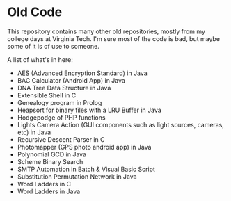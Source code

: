 Old Code
========

This repository contains many other old repositories, mostly from my college days at Virginia Tech. I'm sure most of the code is bad, but maybe some of it is of use to someone.

A list of what's in here:

- AES (Advanced Encryption Standard) in Java
- BAC Calculator (Android App) in Java
- DNA Tree Data Structure in Java
- Extensible Shell in C
- Genealogy program in Prolog
- Heapsort for binary files with a LRU Buffer in Java
- Hodgepodge of PHP functions
- Lights Camera Action (GUI components such as light sources, cameras, etc) in Java
- Recursive Descent Parser in C
- Photomapper (GPS photo android app) in Java
- Polynomial GCD in Java
- Scheme Binary Search
- SMTP Automation in Batch & Visual Basic Script
- Substitution Permutation Network in Java
- Word Ladders in C
- Word Ladders in Java